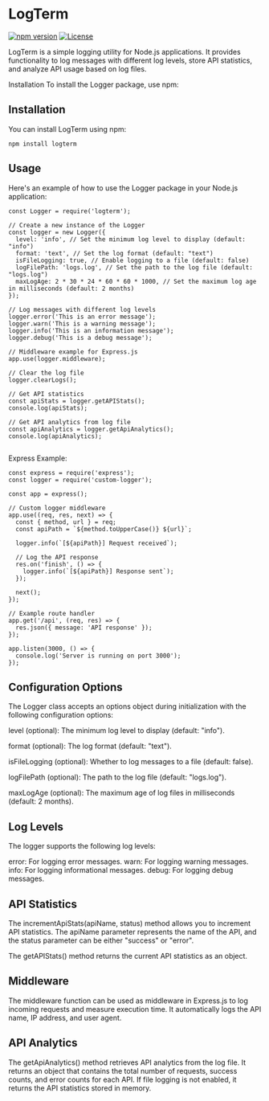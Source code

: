 # LogTerm

[![npm version](https://img.shields.io/npm/v/logterm.svg)](https://www.npmjs.com/package/logterm)
[![License](https://img.shields.io/npm/l/logterm.svg)](https://github.com/your-username/logterm/blob/main/LICENSE)

LogTerm is a simple logging utility for Node.js applications. It provides functionality to log messages with different log levels, store API statistics, and analyze API usage based on log files.

Installation
To install the Logger package, use npm:



## Installation

You can install LogTerm using npm:

```shell
npm install logterm
```

## Usage
Here's an example of how to use the Logger package in your Node.js application:


```shell
const Logger = require('logterm');

// Create a new instance of the Logger
const logger = new Logger({
  level: 'info', // Set the minimum log level to display (default: "info")
  format: 'text', // Set the log format (default: "text")
  isFileLogging: true, // Enable logging to a file (default: false)
  logFilePath: 'logs.log', // Set the path to the log file (default: "logs.log")
  maxLogAge: 2 * 30 * 24 * 60 * 60 * 1000, // Set the maximum log age in milliseconds (default: 2 months)
});

// Log messages with different log levels
logger.error('This is an error message');
logger.warn('This is a warning message');
logger.info('This is an information message');
logger.debug('This is a debug message');

// Middleware example for Express.js
app.use(logger.middleware);

// Clear the log file
logger.clearLogs();

// Get API statistics
const apiStats = logger.getAPIStats();
console.log(apiStats);

// Get API analytics from log file
const apiAnalytics = logger.getApiAnalytics();
console.log(apiAnalytics);


```



 Express Example:

```shell
const express = require('express');
const logger = require('custom-logger');

const app = express();

// Custom logger middleware
app.use((req, res, next) => {
  const { method, url } = req;
  const apiPath = `${method.toUpperCase()} ${url}`;

  logger.info(`[${apiPath}] Request received`);

  // Log the API response
  res.on('finish', () => {
    logger.info(`[${apiPath}] Response sent`);
  });

  next();
});

// Example route handler
app.get('/api', (req, res) => {
  res.json({ message: 'API response' });
});

app.listen(3000, () => {
  console.log('Server is running on port 3000');
});

```



##  Configuration Options
The Logger class accepts an options object during initialization with the following configuration options:

level (optional): The minimum log level to display (default: "info").

format (optional): The log format (default: "text").

isFileLogging (optional): Whether to log messages to a file (default: false).

logFilePath (optional): The path to the log file (default: "logs.log").

maxLogAge (optional): The maximum age of log files in milliseconds (default: 2 months).

## Log Levels
The logger supports the following log levels:

error: For logging error messages.
warn: For logging warning messages.
info: For logging informational messages.
debug: For logging debug messages.
##  API Statistics
The incrementApiStats(apiName, status) method allows you to increment API statistics. The apiName parameter represents the name of the API, and the status parameter can be either "success" or "error".

The getAPIStats() method returns the current API statistics as an object.

## Middleware
The middleware function can be used as middleware in Express.js to log incoming requests and measure execution time. It automatically logs the API name, IP address, and user agent.

## API Analytics
The getApiAnalytics() method retrieves API analytics from the log file. It returns an object that contains the total number of requests, success counts, and error counts for each API. If file logging is not enabled, it returns the API statistics stored in memory.

